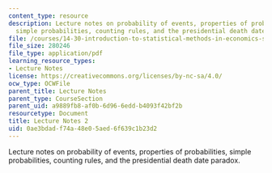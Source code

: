 ```yaml
---
content_type: resource
description: Lecture notes on probability of events, properties of probabilities,
  simple probabilities, counting rules, and the presidential death date paradox.
file: /courses/14-30-introduction-to-statistical-methods-in-economics-spring-2009/0ae3bdadf74a48e05aed6f639c1b23d2_MIT14_30s09_lec02.pdf
file_size: 280246
file_type: application/pdf
learning_resource_types:
- Lecture Notes
license: https://creativecommons.org/licenses/by-nc-sa/4.0/
ocw_type: OCWFile
parent_title: Lecture Notes
parent_type: CourseSection
parent_uid: a9889fb8-af0b-6d96-6edd-b4093f42bf2b
resourcetype: Document
title: Lecture Notes 2
uid: 0ae3bdad-f74a-48e0-5aed-6f639c1b23d2
---
```

Lecture notes on probability of events, properties of probabilities, simple probabilities, counting rules, and the presidential death date paradox.